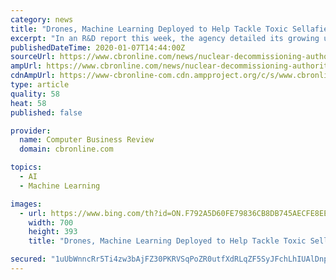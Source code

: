 ```yaml
---
category: news
title: "Drones, Machine Learning Deployed to Help Tackle Toxic Sellafield Legacy"
excerpt: "In an R&D report this week, the agency detailed its growing use of technology such as drones, machine learning and 3D imaging technology to help it tackle the challenge. (Photos leaked from Sellafield in 2014 showed cracked concrete tanks holding radioactive water, seagulls bathing on the water, a mess of discarded items on elevated walkways ..."
publishedDateTime: 2020-01-07T14:44:00Z
sourceUrl: https://www.cbronline.com/news/nuclear-decommissioning-authority-technology
ampUrl: https://www.cbronline.com/news/nuclear-decommissioning-authority-technology/amp/
cdnAmpUrl: https://www-cbronline-com.cdn.ampproject.org/c/s/www.cbronline.com/news/nuclear-decommissioning-authority-technology/amp/
type: article
quality: 58
heat: 58
published: false

provider:
  name: Computer Business Review
  domain: cbronline.com

topics:
  - AI
  - Machine Learning

images:
  - url: https://www.bing.com/th?id=ON.F792A5D60FE79836CB8DB745AECFE8EE
    width: 700
    height: 393
    title: "Drones, Machine Learning Deployed to Help Tackle Toxic Sellafield Legacy"

secured: "1uUbWnncRr5Ti4zw3bAjFZ30PKRVSqPoZR0utfXdRLqZF5SyJFchLhIUAlDnpa0ZMv5pB34F0JfDCNrlpNTcm28CP5VC6EnGvmIcZA9IHTeTOZQ9ESd1l54G7ETK8kWzAvK8d3eA3j+ssC49nlwFMON6DY/OsC74/exo8wgdaG9gTn+Ui7x/PzxmjMa+xV/ndo5DKs3rRj7XVrndmeWNEx7eleGNv3A7Bq/HqKqyymN1wKeBSmRRsytiR5QdXFdc6ozVF83nB9PvMDCRHx1gCA==;JQXpHOdtw50uFAsWazKOLA=="
---
```


